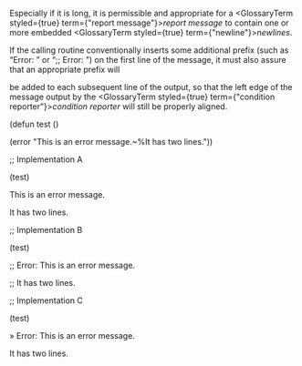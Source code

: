  



Especially if it is long, it is permissible and appropriate for a <GlossaryTerm styled={true} term={"report message"}><i>report message</i></GlossaryTerm> to contain one or more embedded <GlossaryTerm styled={true} term={"newline"}><i>newlines</i></GlossaryTerm>. 



If the calling routine conventionally inserts some additional prefix (such as “Error: ” or “;; Error: ”) on the first line of the message, it must also assure that an appropriate prefix will 







 



 



be added to each subsequent line of the output, so that the left edge of the message output by the <GlossaryTerm styled={true} term={"condition reporter"}><i>condition reporter</i></GlossaryTerm> will still be properly aligned. 



(defun test () 



(error "This is an error message.&#126;%It has two lines.")) 



;; Implementation A 



(test) 



This is an error message. 



It has two lines. 



;; Implementation B 



(test) 



;; Error: This is an error message. 



;; It has two lines. 



;; Implementation C 



(test) 



» Error: This is an error message. 



It has two lines. 



